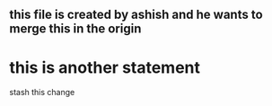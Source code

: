 ## this file is created by ashish and he wants to merge this in the origin

# this is another statement

stash this change